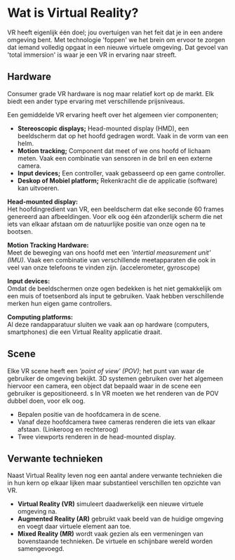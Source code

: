 # Wat is Virtual Reality?
VR heeft eigenlijk één doel; jou overtuigen van het feit dat je in een andere omgeving bent. Met technologie 'foppen' we het brein om ervoor te zorgen dat iemand volledig opgaat in een nieuwe virtuele omgeving. Dat gevoel van 'total immersion' is waar je een VR in ervaring naar streeft.

## Hardware
Consumer grade VR hardware is nog maar relatief kort op de markt. Elk biedt een ander type ervaring met verschillende prijsniveaus.

Een gemiddelde VR ervaring heeft over het algemeen vier componenten;

* **Stereoscopic displays;** Head-mounted display (HMD), een beeldscherm dat op het hoofd gedragen wordt. Vaak in de vorm van een helm.
* **Motion tracking;** Component dat meet of we ons hoofd of lichaam meten. Vaak een combinatie van sensoren in de bril en een externe camera.
* **Input devices;** Een controller, vaak gebasseerd op een game controller.
* **Deskop of Mobiel platform;** Rekenkracht die de applicatie (software) kan uitvoeren.

**Head-mounted display:**  
Het hoofdingredient van VR, een beeldscherm dat elke seconde 60 frames genereerd aan afbeeldingen. Voor elk oog één afzonderlijk scherm die net iets van elkaar afstaan om de natuurlijke positie van onze ogen na te bootsen.

**Motion Tracking Hardware:**  
Meet de beweging van ons hoofd met een *'intertial measurement unit' (IMU)*. Vaak een combinatie van verschillende meetapparaten die ook in veel van onze telefoons te vinden zijn. (accelerometer, gyroscope)

**Input devices:**  
Omdat de beeldschermen onze ogen bedekken is het niet gemakkelijk om een muis of toetsenbord als input te gebruiken. Vaak hebben verschillende merken hun eigen game controllers.

**Computing platforms:**  
Al deze randapparatuur sluiten we vaak aan op hardware (computers, smartphones) die een Virtual Reality applicatie draait.

## Scene
Elke VR scene heeft een *'point of view' (POV)*; het punt van waar de gebruiker de omgeving bekijkt. 3D systemen gebruiken over het algemeen hiervoor een camera, een object dat bepaald waar in de scene een gebruiker is gepositioneerd.
s
In VR moeten we het renderen van de POV dubbel doen, voor elk oog.
* Bepalen positie van de hoofdcamera in de scene.
* Vanaf deze hoofdcamera twee cameras renderen die iets van elkaar afstaan. (Linkeroog en rechteroog)
* Twee viewports renderen in de head-mounted display.

## Verwante technieken
Naast Virtual Reality leven nog een aantal andere verwante technieken die in hun kern op elkaar lijken maar substantieel verschillen ten opzichte van VR.

* **Virtual Reality (VR)** simuleert daadwerkelijk een nieuwe virtuele omgeving na.
* **Augmented Reality (AR)** gebruikt vaak beeld van de huidige omgeving en voegt daar virtuele element aan toe.
* **Mixed Reality (MR)** wordt vaak gezien als een vermeningen van bovenstaande technieken. De virtuele en schijnbare wereld worden samengevoegd.
